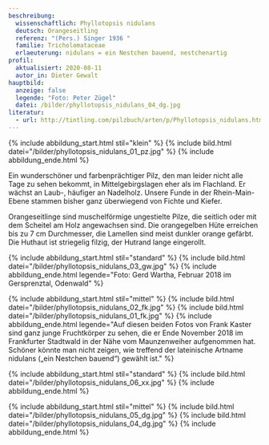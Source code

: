 ```yaml
---
beschreibung:
  wissenschaftlich: Phyllotopsis nidulans
  deutsch: Orangeseitling
  referenz: "(Pers.) Singer 1936 "
  familie: Tricholomataceae
  erlaeuterung: nidulans = ein Nestchen bauend, nestchenartig
profil:
  aktualisiert: 2020-08-11
  autor_in: Dieter Gewalt
hauptbild:
  anzeige: false
  legende: "Foto: Peter Zügel"
  datei: /bilder/phyllotopsis_nidulans_04_dg.jpg
literatur:
  - url: http://tintling.com/pilzbuch/arten/p/Phyllotopsis_nidulans.html
---
```

{% include abbildung_start.html stil="klein" %}
{% include bild.html datei="/bilder/phyllotopsis_nidulans_01_pz.jpg" %}
{% include abbildung_ende.html %}

Ein wunderschöner und farbenprächtiger Pilz, den man leider nicht alle Tage zu sehen bekommt, in Mittelgebirgslagen eher als im Flachland. Er wächst an Laub-, häufiger an Nadelholz. Unsere Funde in der Rhein-Main-Ebene stammen bisher ganz überwiegend von Fichte und Kiefer.

Orangeseitlinge sind muschelförmige ungestielte Pilze, die seitlich oder mit dem Scheitel am Holz angewachsen sind. Die orangegelben Hüte erreichen bis zu 7 cm Durchmesser, die Lamellen sind meist dunkler orange gefärbt. Die Huthaut ist striegelig filzig, der Hutrand lange eingerollt.

{% include abbildung_start.html stil="standard" %}
{% include bild.html datei="/bilder/phyllotopsis_nidulans_03_gw.jpg" %}
{% include abbildung_ende.html legende="Foto: Gerd Wartha, Februar 2018 im Gersprenztal, Odenwald" %}



{% include abbildung_start.html stil="mittel" %}
{% include bild.html datei="/bilder/phyllotopsis_nidulans_02_fk.jpg" %}
{% include bild.html datei="/bilder/phyllotopsis_nidulans_01_fk.jpg" %}
{% include abbildung_ende.html legende="Auf diesen beiden Fotos von Frank Kaster sind ganz junge Fruchtkörper zu sehen, die er Ende November 2018 im Frankfurter Stadtwald in der Nähe vom Maunzenweiher aufgenommen hat. Schöner könnte man nicht zeigen, wie treffend der lateinische Artname nidulans („ein Nestchen bauend“) gewählt ist." %}

{% include abbildung_start.html stil="standard" %}
{% include bild.html datei="/bilder/phyllotopsis_nidulans_06_xx.jpg" %}
{% include abbildung_ende.html %}

{% include abbildung_start.html stil="mittel" %}
{% include bild.html datei="/bilder/phyllotopsis_nidulans_05_dg.jpg" %}
{% include bild.html datei="/bilder/phyllotopsis_nidulans_04_dg.jpg" %}
{% include abbildung_ende.html %}